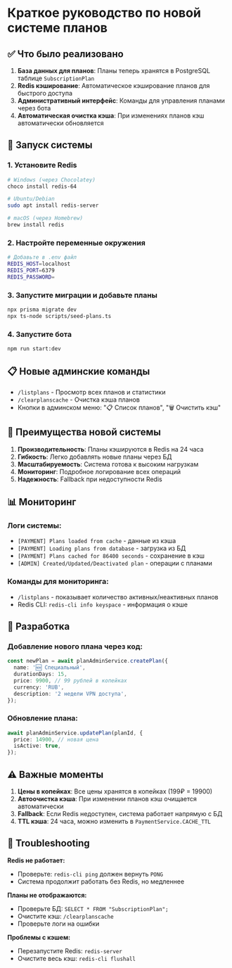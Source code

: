 # Краткое руководство по новой системе планов

## ✅ Что было реализовано

1. **База данных для планов**: Планы теперь хранятся в PostgreSQL таблице `SubscriptionPlan`
2. **Redis кэширование**: Автоматическое кэширование планов для быстрого доступа
3. **Административный интерфейс**: Команды для управления планами через бота
4. **Автоматическая очистка кэша**: При изменениях планов кэш автоматически обновляется

## 🚀 Запуск системы

### 1. Установите Redis

```bash
# Windows (через Chocolatey)
choco install redis-64

# Ubuntu/Debian
sudo apt install redis-server

# macOS (через Homebrew)
brew install redis
```

### 2. Настройте переменные окружения

```bash
# Добавьте в .env файл
REDIS_HOST=localhost
REDIS_PORT=6379
REDIS_PASSWORD=
```

### 3. Запустите миграции и добавьте планы

```bash
npx prisma migrate dev
npx ts-node scripts/seed-plans.ts
```

### 4. Запустите бота

```bash
npm run start:dev
```

## 📋 Новые админские команды

- `/listplans` - Просмотр всех планов и статистики
- `/clearplanscache` - Очистка кэша планов
- Кнопки в админском меню: "📋 Список планов", "🗑️ Очистить кэш"

## 🔧 Преимущества новой системы

1. **Производительность**: Планы кэшируются в Redis на 24 часа
2. **Гибкость**: Легко добавлять новые планы через БД
3. **Масштабируемость**: Система готова к высоким нагрузкам
4. **Мониторинг**: Подробное логирование всех операций
5. **Надежность**: Fallback при недоступности Redis

## 📊 Мониторинг

### Логи системы:

- `[PAYMENT] Plans loaded from cache` - данные из кэша
- `[PAYMENT] Loading plans from database` - загрузка из БД
- `[PAYMENT] Plans cached for 86400 seconds` - сохранение в кэш
- `[ADMIN] Created/Updated/Deactivated plan` - операции с планами

### Команды для мониторинга:

- `/listplans` - показывает количество активных/неактивных планов
- Redis CLI: `redis-cli info keyspace` - информация о кэше

## 🔄 Разработка

### Добавление нового плана через код:

```typescript
const newPlan = await planAdminService.createPlan({
  name: '🆕 Специальный',
  durationDays: 15,
  price: 9900, // 99 рублей в копейках
  currency: 'RUB',
  description: '2 недели VPN доступа',
});
```

### Обновление плана:

```typescript
await planAdminService.updatePlan(planId, {
  price: 14900, // новая цена
  isActive: true,
});
```

## ⚠️ Важные моменты

1. **Цены в копейках**: Все цены хранятся в копейках (199₽ = 19900)
2. **Автоочистка кэша**: При изменении планов кэш очищается автоматически
3. **Fallback**: Если Redis недоступен, система работает напрямую с БД
4. **TTL кэша**: 24 часа, можно изменить в `PaymentService.CACHE_TTL`

## 🔧 Troubleshooting

**Redis не работает:**

- Проверьте: `redis-cli ping` должен вернуть `PONG`
- Система продолжит работать без Redis, но медленнее

**Планы не отображаются:**

- Проверьте БД: `SELECT * FROM "SubscriptionPlan";`
- Очистите кэш: `/clearplanscache`
- Проверьте логи на ошибки

**Проблемы с кэшем:**

- Перезапустите Redis: `redis-server`
- Очистите весь кэш: `redis-cli flushall`
